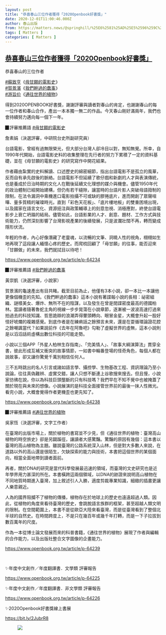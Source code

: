 ```yaml
---
layout: post
title: "恭喜春山三位作者獲得「2020Openbook好書獎」"
date: 2020-12-01T11:00:46.000Z
author: 春山出版
from: https://matters.news/@springhill/%25E6%2581%25AD%25E5%2596%259C%25E6%2598%25A5%25E5%25B1%25B1%25E4%25B8%2589%25E4%25BD%258D%25E4%25BD%259C%25E8%2580%2585%25E7%258D%25B2%25E5%25BE%2597-2020-openbook%25E5%25A5%25BD%25E6%259B%25B8%25E7%258D%258E-bafyreiawnmf73feyrf5dz7veol2yvevwv7oxsewfw7bgldujakkvq6aipu
tags: [ Matters ]
categories: [ Matters ]
---
```

<!--1606820446000-->
[恭喜春山三位作者獲得「2020Openbook好書獎」](https://matters.news/@springhill/%25E6%2581%25AD%25E5%2596%259C%25E6%2598%25A5%25E5%25B1%25B1%25E4%25B8%2589%25E4%25BD%258D%25E4%25BD%259C%25E8%2580%2585%25E7%258D%25B2%25E5%25BE%2597-2020-openbook%25E5%25A5%25BD%25E6%259B%25B8%25E7%258D%258E-bafyreiawnmf73feyrf5dz7veol2yvevwv7oxsewfw7bgldujakkvq6aipu)
------

<div>
<p>恭喜春山的三位作者</p><p><a href="https://www.facebook.com/hashtag/%E8%98%87%E8%87%B4%E4%BA%A8?__eep__=6&source=feed_text&epa=HASHTAG&__xts__%5B0%5D=68.ARDo-8xwkEn8yzClRwBBJqUFoSKPziydUQ0v5OIQEchjX3VJsIRZu4_24iFAXC9uiqhSVlQHqLqwskPsCYH8bCqNyYhEArlxddkdnbrqhzxohaQwzMWRELC1aPuimPf5d0vaDXowh6vHdhazasGKIoV8WWus1Z49JmCK06k2GPOa5b0DHvevodrq6ufrC_xxcGkyuOGROCmAs4wzL0PnPfTmJgVOMsqWicLayHpmYP0k3nIUdJJTs1Quzb9f1K7OHJrxbQpFwu_nKQkyN4_zZ7vM8bmDl4vGfgb51aSmNaDQdmh5b5IunP5OzV4YOnEzLsh-r3hJIBo5XTNFMwZz0nw&__tn__=%2ANK-R" target="_blank">#蘇致亨</a>《<a href="https://readmoo.com/book/210124192000101" target="_blank">毋甘願的電影史</a>》 <a href="https://www.facebook.com/hashtag/%E8%B3%80%E6%99%AF%E6%BF%B1?__eep__=6&source=feed_text&epa=HASHTAG&__xts__%5B0%5D=68.ARDo-8xwkEn8yzClRwBBJqUFoSKPziydUQ0v5OIQEchjX3VJsIRZu4_24iFAXC9uiqhSVlQHqLqwskPsCYH8bCqNyYhEArlxddkdnbrqhzxohaQwzMWRELC1aPuimPf5d0vaDXowh6vHdhazasGKIoV8WWus1Z49JmCK06k2GPOa5b0DHvevodrq6ufrC_xxcGkyuOGROCmAs4wzL0PnPfTmJgVOMsqWicLayHpmYP0k3nIUdJJTs1Quzb9f1K7OHJrxbQpFwu_nKQkyN4_zZ7vM8bmDl4vGfgb51aSmNaDQdmh5b5IunP5OzV4YOnEzLsh-r3hJIBo5XTNFMwZz0nw&__tn__=%2ANK-R" target="_blank"><br class="smart">#賀景濱</a>《<a href="https://readmoo.com/book/210160551000101" target="_blank">我們幹過的蠢事</a>》 <br class="smart"><a href="https://www.facebook.com/hashtag/%E6%B8%B8%E6%97%A8%E4%BB%B7?__eep__=6&source=feed_text&epa=HASHTAG&__xts__%5B0%5D=68.ARDo-8xwkEn8yzClRwBBJqUFoSKPziydUQ0v5OIQEchjX3VJsIRZu4_24iFAXC9uiqhSVlQHqLqwskPsCYH8bCqNyYhEArlxddkdnbrqhzxohaQwzMWRELC1aPuimPf5d0vaDXowh6vHdhazasGKIoV8WWus1Z49JmCK06k2GPOa5b0DHvevodrq6ufrC_xxcGkyuOGROCmAs4wzL0PnPfTmJgVOMsqWicLayHpmYP0k3nIUdJJTs1Quzb9f1K7OHJrxbQpFwu_nKQkyN4_zZ7vM8bmDl4vGfgb51aSmNaDQdmh5b5IunP5OzV4YOnEzLsh-r3hJIBo5XTNFMwZz0nw&__tn__=%2ANK-R" target="_blank">#游旨价</a>《<a href="https://readmoo.com/book/210134948000101" target="_blank">通往世界的植物</a>》</p><p>得到2020OPENBOOK好書獎，謝謝評審與讀者對春山的肯定，也謝謝春山的每一位作者和春山合作，產出一本本獨一無二的作品。今天春山剛好滿兩年，我們也會持續努力邁向每一個下一年。</p><p>▉評審推薦語 <a href="https://www.facebook.com/hashtag/%E6%AF%8B%E7%94%98%E9%A1%98%E7%9A%84%E9%9B%BB%E5%BD%B1%E5%8F%B2?__eep__=6&source=feed_text&epa=HASHTAG&__xts__%5B0%5D=68.ARDo-8xwkEn8yzClRwBBJqUFoSKPziydUQ0v5OIQEchjX3VJsIRZu4_24iFAXC9uiqhSVlQHqLqwskPsCYH8bCqNyYhEArlxddkdnbrqhzxohaQwzMWRELC1aPuimPf5d0vaDXowh6vHdhazasGKIoV8WWus1Z49JmCK06k2GPOa5b0DHvevodrq6ufrC_xxcGkyuOGROCmAs4wzL0PnPfTmJgVOMsqWicLayHpmYP0k3nIUdJJTs1Quzb9f1K7OHJrxbQpFwu_nKQkyN4_zZ7vM8bmDl4vGfgb51aSmNaDQdmh5b5IunP5OzV4YOnEzLsh-r3hJIBo5XTNFMwZz0nw&__tn__=%2ANK-R" target="_blank">#毋甘願的電影史</a></p><p> 詹素娟（決選評審，中研院台史所副研究員）</p><p>台語電影，曾經有過無限榮光，但大部分台灣人卻冷目以對，無知無覺。所幸，自1990年代開始，台語電影史料的收集整理在先行者的努力下累積了一定的資料基礎，並在《毋甘願的電影史》的研究寫作中開花結果。</p><p>作者藉由紮實的史料解讀、口述歷史的綿密細節，指出台語電影不是孤立的風華，反而自有承先啟後的脈絡。台語電影不但延續了歌仔戲和新劇的人才與表演傳統，也是養成於日治時期的文化人在戰後延續文化理想的媒介與機會。儘管1950年代的政治體制已經開始建構，但仍有若干縫隙，讓當時的台語片影人突破母語箝制的限制，在法令漏洞中乘機進口電影拍攝不可或缺的膠捲底片，進而開創了眾聲喧嘩、量多質精的璀璨時光。直到「彩色天花板」、「底片樓地板」的雙重困境出現，以及國家在語言文化、資源挹注與政策輔導上的刻意忽視、消極應對，終使台語電影步上衰亡坍蹋的結局。儘管如此，台語影業的人才、創意、題材、工作方式與技術能力，仍然深刻影響了台灣影視產業的後續發展，只是波瀾壯闊不再，轉而變成隱形伏流。</p><p>年輕的作者，內心好像潛藏了老靈魂，以流暢的文筆、洞曉人性的視角，栩栩如生地再現了這段讓人緬懷心疼的歷史。而爬梳回顧了「毋甘願」的往事，能否迎來「甘願做」的未來，我們就拭目以待吧！</p><p><a href="https://www.openbook.org.tw/article/p-64234" target="_blank">https://www.openbook.org.tw/article/p-64234</a></p><p>▉評審推薦語 <a href="https://www.facebook.com/hashtag/%E6%88%91%E5%80%91%E5%B9%B9%E9%81%8E%E7%9A%84%E8%A0%A2%E4%BA%8B?__eep__=6&source=feed_text&epa=HASHTAG&__xts__%5B0%5D=68.ARDo-8xwkEn8yzClRwBBJqUFoSKPziydUQ0v5OIQEchjX3VJsIRZu4_24iFAXC9uiqhSVlQHqLqwskPsCYH8bCqNyYhEArlxddkdnbrqhzxohaQwzMWRELC1aPuimPf5d0vaDXowh6vHdhazasGKIoV8WWus1Z49JmCK06k2GPOa5b0DHvevodrq6ufrC_xxcGkyuOGROCmAs4wzL0PnPfTmJgVOMsqWicLayHpmYP0k3nIUdJJTs1Quzb9f1K7OHJrxbQpFwu_nKQkyN4_zZ7vM8bmDl4vGfgb51aSmNaDQdmh5b5IunP5OzV4YOnEzLsh-r3hJIBo5XTNFMwZz0nw&__tn__=%2ANK-R" target="_blank">#我們幹過的蠢事</a></p><p> 黃崇凱（決選評審，小說家）</p><p>賀景濱的龜速產出有目共睹。截至目前為止，他僅有3本小說，卻一本比一本讓他更像個機歪的先知。《我們幹過的蠢事》這本小說有著諜報小說的長相：祕密組織、謎樣美女、爆炸、無所不在的陰謀，以及發生在曾是間諜密度最高的德國柏林。當讀者隨著魯蛇主角的視線一步步晃蕩在小說章節，逐漸被一波波高速打過來拍過去的科技知識、哲思詭辯的浪潮弄得暈頭轉向、眼冒金星，大概會升起一股好怪好唬爛的複雜感覺。到底作者是在練痟話之餘預言未來，還是在耍循環論證花腔之餘嘲諷當代？如果說前作《去年在阿魯吧》勾勒了虛擬世界的虛無，這本小說則是以滔滔話術虛構出數位科技的可能走勢。</p><p>小說以三個APP「外星人柏林生存指南」、「完美情人」、「故事大綱演算法」貫穿全書，彼此形成互補又衝突的故事情節，一如書中輪番登場的怪奇角色，每個人都在說故事，卻又讓你驚覺千萬別相信任何人。</p><p>三不五時跳出的名人引言或諸如語言學、攝控學、生物基改工程、資訊理論乃至小說論，往往真偽難辨、虛實交錯，讓人只想不斷連上谷歌搜來搜去。但且慢，小說家彷彿在說，你以為科技巨頭壟斷的只有科技嗎？我們早在不知不覺中也被掩蓋了關於現在與未來的想像。小說展演的是科技全面接管世界前的最後一抹人性微光。看完小說，大概會覺得作者更機歪也更先知了。</p><p><a href="https://www.openbook.org.tw/article/p-64238" target="_blank">https://www.openbook.org.tw/article/p-64238</a></p><p>▉評審推薦語 <a href="https://www.facebook.com/hashtag/%E9%80%9A%E5%BE%80%E4%B8%96%E7%95%8C%E7%9A%84%E6%A4%8D%E7%89%A9?__eep__=6&source=feed_text&epa=HASHTAG&__xts__%5B0%5D=68.ARDo-8xwkEn8yzClRwBBJqUFoSKPziydUQ0v5OIQEchjX3VJsIRZu4_24iFAXC9uiqhSVlQHqLqwskPsCYH8bCqNyYhEArlxddkdnbrqhzxohaQwzMWRELC1aPuimPf5d0vaDXowh6vHdhazasGKIoV8WWus1Z49JmCK06k2GPOa5b0DHvevodrq6ufrC_xxcGkyuOGROCmAs4wzL0PnPfTmJgVOMsqWicLayHpmYP0k3nIUdJJTs1Quzb9f1K7OHJrxbQpFwu_nKQkyN4_zZ7vM8bmDl4vGfgb51aSmNaDQdmh5b5IunP5OzV4YOnEzLsh-r3hJIBo5XTNFMwZz0nw&__tn__=%2ANK-R" target="_blank">#通往世界的植物</a></p><p> 吳家恆（決選評審，文字工作者）</p><p>在臺灣的出版市場上，關於植物的書寫並不少見，但《通往世界的植物：臺灣高山植物的時空旅史》卻是另闢蹊徑，讓讀者大感驚豔。驚豔的原因有幾個：這本書以臺灣的高山植物為主題。雖說臺灣的公路系統深入山林，但是對大多數人來說，在道路以外的高山還是很陌生，欠缺探索的能力與技術，本書把這個世界的某個面向，相當全面地帶到讀者面前。</p><p>再者，關於DNA的研究是當代科學發展最迅速的領域，而臺灣的文史研究也是近年學界用力甚深的所在。本書橫跨這兩個領域，以DNA的跡證來說明高山植物在不同地質時期進入臺灣，加上敘述引人入勝，適度剪裁專業知識，細緻的插畫更讓人樂意親近。</p><p>人為的國界阻攔不了植物的傳播，植物存在於地球上的歷史也遠遠超過人類。因此，從植物的角度來看待臺灣的歷史，會跳脫語言族群的框架，甚至超越人類文明的限制。在空間範圍上，本書不是從歐亞大陸來看臺灣，而是從臺灣看到了整個北半球的自然史。在時間跨度上，不是只在幾百年或幾千年打轉，而是一下子拉拔到數百萬年的尺度。</p><p>作為一本從博士論文發展而來的科普書籍，《通往世界的植物》展現了作者與編輯的合作能力，以及出版社整合文字圖像的企畫能力。</p><p><a href="https://www.openbook.org.tw/article/p-64239" target="_blank">https://www.openbook.org.tw/article/p-64239</a></p><p><br></p><p>✨年度中文創作／年度翻譯書．文學類 評審報告</p><p><a href="https://www.openbook.org.tw/article/p-64225" target="_blank">https://www.openbook.org.tw/article/p-64225</a></p><p>✨年度中文創作／年度翻譯書．非文學類 評審報告</p><p><a href="https://www.openbook.org.tw/article/p-64226" target="_blank">https://www.openbook.org.tw/article/p-64226</a></p><p>✨2020Openbook好書獎線上書展</p><p><a href="https://bit.ly/2JubrR8" target="_blank">https://bit.ly/2JubrR8</a></p><figure class="image">      <picture>        <source type="image/webp" media="(min-width: 768px)" srcset="https://assets.matters.news/processed/1080w/embed/5b56c8e0-8ae9-4805-994e-a358618efc82.webp" onerror="this.srcset='https://assets.matters.news/embed/5b56c8e0-8ae9-4805-994e-a358618efc82.jpeg'">        <source media="(min-width: 768px)" srcset="https://assets.matters.news/processed/1080w/embed/5b56c8e0-8ae9-4805-994e-a358618efc82.jpeg" onerror="this.srcset='https://assets.matters.news/embed/5b56c8e0-8ae9-4805-994e-a358618efc82.jpeg'">        <source type="image/webp" srcset="https://assets.matters.news/processed/540w/embed/5b56c8e0-8ae9-4805-994e-a358618efc82.webp">        <img src="https://assets.matters.news/embed/5b56c8e0-8ae9-4805-994e-a358618efc82.jpeg" srcset="https://assets.matters.news/processed/540w/embed/5b56c8e0-8ae9-4805-994e-a358618efc82.jpeg" loading="lazy" referrerpolicy="no-referrer">      </picture>    <figcaption><span></span></figcaption></figure><p><br></p>
</div>
